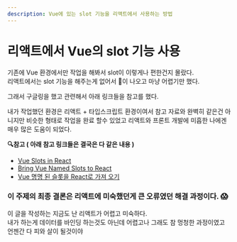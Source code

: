 ```yaml
---
description: Vue에 있는 slot 기능을 리액트에서 사용하는 방법
---
```


# 리액트에서 Vue의 slot 기능 사용

기존에 Vue 환경에서만 작업을 해봐서 slot이 이렇게나 편한건지 몰랐다.  
리액트에서는 slot 기능을 해주는게 없어서 🤬이 나오고 마냥 어렵기만 했다.

그래서 구글링을 했고 관련해서 아래 링크들을 참고를 했다.

내가 작업했던 환경은 리액트 + 타입스크립트 환경이여서 참고 자료와 완벽히 같은건 아니지만 비슷한 형태로 작업을 완료 할수 있었고 리액트와 프론트 개발에 미흡한 나에겐 매우 많은 도움이 되었다. 

**🔍참고 \( 아래 참고 링크들은 결국은 다 같은 내용 \)**  
- [Vue Slots in React](https://medium.com/@srph/react-imitating-vue-slots-eab8393f96fd)  
- [Bring Vue Named Slots to React](https://medium.com/swlh/bring-vue-named-slots-to-react-87684188f18e)  
- [Vue 명명 된 슬롯을 React로 가져 오기](https://ichi.pro/ko/vue-myeongmyeong-doen-seullos-eul-reactlo-gajyeo-ogi-148881845842318)



### 이 주제의 최종 결론은 리액트에 미숙했던게 큰 오류였던 해결 과정이다. 😱

이 글을 작성하는 지금도 난 리액트가 어렵고 미숙하다.  
내가 하는게 데이터를 바인딩 하는것도 아닌데 어렵고나 그래도 참 멍청한 과정이였고  
언젠간 다 피와 살이 될것이야  



